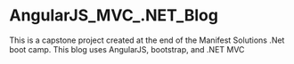 # AngularJS_MVC_.NET_Blog
This is a capstone project created at the end  of the Manifest Solutions .Net boot camp.  This blog uses AngularJS, bootstrap, and .NET MVC 
